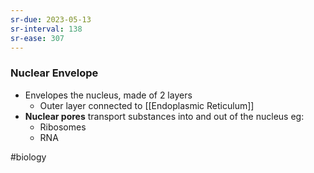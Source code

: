 ```yaml
---
sr-due: 2023-05-13
sr-interval: 138
sr-ease: 307
---
```

### Nuclear Envelope
- Envelopes the nucleus, made of 2 layers
	- Outer layer connected to [[Endoplasmic Reticulum]]
- **Nuclear pores** 
  transport substances into and out of the nucleus eg:
	- Ribosomes
	- RNA

#biology 